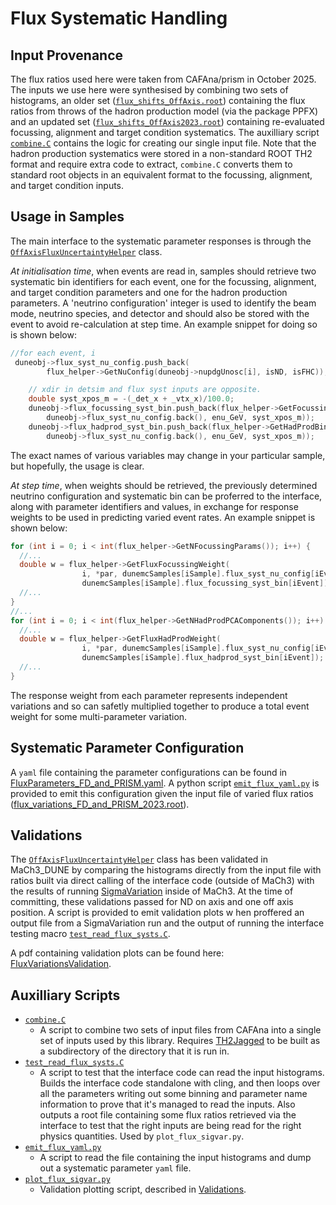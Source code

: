 # Flux Systematic Handling

## Input Provenance

The flux ratios used here were taken from CAFAna/prism in October 2025. The
inputs we use here were synthesised by combining two sets of histograms, an
older set ([`flux_shifts_OffAxis.root`](https://github.com/DUNE/lblpwgtools/blob/b9fd2dc0acca52a6c20a246cb3ceea313c0a4529/CAFAna/Systs/flux_shifts_OffAxis.root))
containing the flux ratios from throws of the hadron production model (via
the package PPFX) and an updated set
([`flux_shifts_OffAxis2023.root`](https://github.com/DUNE/lblpwgtools/blob/b9fd2dc0acca52a6c20a246cb3ceea313c0a4529/CAFAna/Systs/flux_shifts_OffAxis2023.root))
containing re-evaluated focussing, alignment and target condition systematics.
The auxilliary script [`combine.C`](combine.C) contains the logic for creating
our single input file. Note that the hadron production systematics were stored
in a non-standard ROOT TH2 format and require extra code to extract,
`combine.C` converts them to standard root objects in an equivalent format to
the focussing, alignment, and target condition inputs.

## Usage in Samples

The main interface to the systematic parameter responses is through the
[`OffAxisFluxUncertaintyHelper`](OffAxisFluxUncertaintyHelper.h) class.

*At initialisation time*, when events are read in, samples should retrieve two
systematic bin identifiers for each event, one for the focussing, alignment,
and target condition parameters and one for the hadron production parameters.
A 'neutrino configuration' integer is used to identify the beam mode, neutrino
species, and detector and should also be stored with the event to avoid
re-calculation at step time. An example snippet for doing so is shown below:

```c++
//for each event, i
 duneobj->flux_syst_nu_config.push_back(
        flux_helper->GetNuConfig(duneobj->nupdgUnosc[i], isND, isFHC));

    // xdir in detsim and flux syst inputs are opposite.
    double syst_xpos_m = -(_det_x + _vtx_x)/100.0;
    duneobj->flux_focussing_syst_bin.push_back(flux_helper->GetFocussingBin(
        duneobj->flux_syst_nu_config.back(), enu_GeV, syst_xpos_m));
    duneobj->flux_hadprod_syst_bin.push_back(flux_helper->GetHadProdBin(
        duneobj->flux_syst_nu_config.back(), enu_GeV, syst_xpos_m));
```

The exact names of various variables may change in your particular sample,
but hopefully, the usage is clear.

*At step time*, when weights should be retrieved, the previously determined
neutrino configuration and systematic bin can be proferred to the interface,
along with parameter identifiers and values, in exchange for response weights
to be used in predicting varied event rates. An example snippet is shown
below:

```c++
for (int i = 0; i < int(flux_helper->GetNFocussingParams()); i++) {
  //...
  double w = flux_helper->GetFluxFocussingWeight(
                i, *par, dunemcSamples[iSample].flux_syst_nu_config[iEvent],
                dunemcSamples[iSample].flux_focussing_syst_bin[iEvent]);
  //...
}
//...
for (int i = 0; i < int(flux_helper->GetNHadProdPCAComponents()); i++) {
  //...
  double w = flux_helper->GetFluxHadProdWeight(
                i, *par, dunemcSamples[iSample].flux_syst_nu_config[iEvent],
                dunemcSamples[iSample].flux_hadprod_syst_bin[iEvent]);
  //...
}
```

The response weight from each parameter represents independent variations and
so can safetly multiplied together to produce a total event weight for some
multi-parameter variation.

## Systematic Parameter Configuration

A `yaml` file containing the parameter configurations can be found in
[FluxParameters_FD_and_PRISM.yaml](FluxParameters_FD_and_PRISM.yaml). A python
script [`emit_flux_yaml.py`](emit_flux_yaml.py) is provided to emit this
configuration given the input file of varied flux ratios
([flux_variations_FD_and_PRISM_2023.root](flux_variations_FD_and_PRISM_2023.root)).

## Validations

The [`OffAxisFluxUncertaintyHelper`](OffAxisFluxUncertaintyHelper.h) class has
been validated in MaCh3_DUNE by comparing the histograms directly from the
input file with ratios built via direct calling of the interface code (outside
of MaCh3) with the results of running [SigmaVariation](SigmaVariation.cpp)
inside of MaCh3. At the time of committing, these validations passed for ND on
axis and one off axis position. A script is provided to emit validation plots w
hen proffered an output file from a SigmaVariation run and the output of
running the interface testing macro [`test_read_flux_systs.C`](test_read_flux_systs.C).

A pdf containing validation plots can be found here:
[FluxVariationsValidation](FluxVariationsValidation.pdf).

## Auxilliary Scripts

* [`combine.C`](combine.C)
  + A script to combine two sets of input files from CAFAna into a single set
  of inputs used by this library. Requires
  [TH2Jagged](https://github.com/luketpickering/TH2Jagged) to be built as a
  subdirectory of the directory that it is run in.
* [`test_read_flux_systs.C`](test_read_flux_systs.C)
  + A script to test that the interface code can read the input histograms.
  Builds the interface code standalone with cling, and then loops over all the
  parameters writing out some binning and parameter name information to prove
  that it's managed to read the inputs. Also outputs a root file containing some
  flux ratios retrieved via the interface to test that the right inputs are
  being read for the right physics quantities. Used by `plot_flux_sigvar.py`.
* [`emit_flux_yaml.py`](emit_flux_yaml.py)
  + A script to read the file containing the input histograms and dump out a
  systematic parameter `yaml` file.
* [`plot_flux_sigvar.py`](plot_flux_sigvar.py)
  + Validation plotting script, described in [Validations](#validations).

